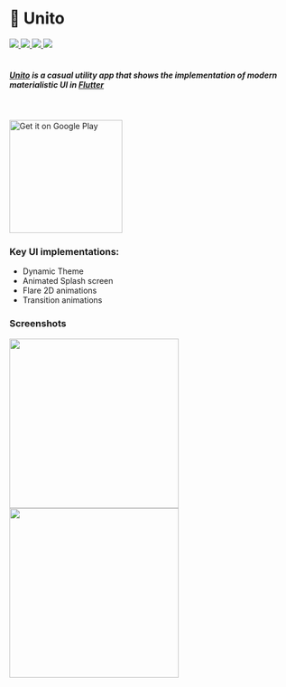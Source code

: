 <!-- markdownlint-disable MD033 -->
<!-- markdownlint-disable MD001 -->

# 🔄 Unito

<div>
<a href="https://flutter.dev">
    <img src="https://img.shields.io/badge/Platform-Flutter-blue" />
</a>
<a href="https://github.com/bharat-1809/Unito">
    <img src="https://img.shields.io/badge/Version-v1.0.2-yellow" />
</a>
<a href="https://github.com/bharat-1809/Unito/blob/master/LICENSE">
    <img src="https://img.shields.io/badge/License-MIT-red" />
</a>
<a href="https://paypal.me/bsharma1809">
    <img src="https://img.shields.io/badge/Donate-Paypal-green" />
</a>
</div>
<br>

##### <a href="https://github.com/bharat-1809/Unito">Unito</a> is a casual utility app that shows the implementation of modern materialistic UI in <a href="https://flutter.dev">Flutter</a>

<br>

<a href='https://play.google.com/store/apps/details?id=dot.studios.unito&pcampaignid=pcampaignidMKT-Other-global-all-co-prtnr-py-PartBadge-Mar2515-1'><img alt='Get it on Google Play' src='https://play.google.com/intl/en_us/badges/static/images/badges/en_badge_web_generic.png' width="200"/></a>

### Key UI implementations:

- Dynamic Theme
- Animated Splash screen
- Flare 2D animations
- Transition animations

### Screenshots

<div>
<img src="https://github.com/bharat-1809/Unito/blob/master/img1.png" width="300" />
<img src="https://github.com/bharat-1809/Unito/blob/master/image1.png" width="300" />
</div>
